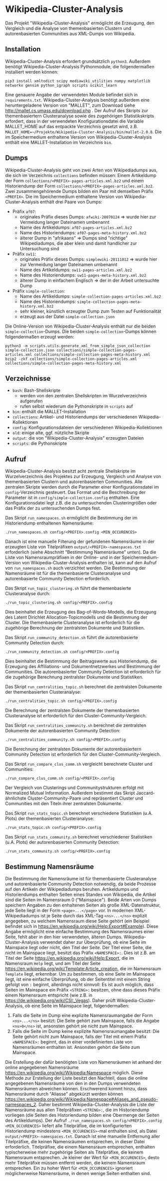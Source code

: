 Wikipedia-Cluster-Analysis
==========================
Das Projekt "Wikipedia-Cluster-Analysis" ermöglicht die Erzeugung, den Vergleich und die Analyse von themenbasierten Clustern und autorenbasierten Communities aus XML-Dumps von Wikipedia. 

Installation
------------
Wikipedia-Cluster-Analysis erfordert grundsätzlich `python3`. Außerdem benötigt Wikipedia-Cluster-Analysis Pythonmodule, die folgendermaßen installiert werden können:
```
pip3 install xmltodict scipy mediawiki_utilities numpy matplotlib networkx gensim python_igraph scripts scikit_learn
```
Eine genauere Angabe der verwendeten Module befindet sich in `requirements.txt`. Wikipedia-Cluster-Analysis benötigt außerdem eine heruntergeladene Version von 
"MALLET", zum Download siehe http://mallet.cs.umass.edu/download.php . Der Aufruf des Skripts zur themenbasiertern Clusteranalyse sowie des zugehörigen Statistikskripts erfordert, dass in der verwendeten Knofigurationsdatei die Variable MALLET_HOME auf das entpackte Verzeichnis gesetzt wird, z.B. `MALLET_HOME=~/Projekte/Wikipedia-Cluster-Analysis/bin/mallet-2.0.8`. Die im Speichermedium enthaltene Version von Wikipedia-Cluster-Analysis enthält eine MALLET-Installation im Verzeichnis `bin`.
  
Dumps
-----
Wikipedia-Cluster-Analysis geht von zwei Arten von Wikipediadumps aus, die sich im Verzeichnis `collections` befinden müssen: Einem Artikeldump der Form `collections/<PREFIX>-pages-articles.xml.bz2` und einem Historiendump der Form `collections/<PREFIX>-pages-articles.xml.bz2`. Zwei zusammengehörende Dumps bilden ein Paar mit demselben Präfix `<PREFIX>`. Die im Speichermedium enthaltene Version von Wikipedia-Cluster-Analysis enthält drei Paare von Dumps:
- Präfix `af07`: 
  - originales Präfix dieses Dumps: `afwiki-20070124` => wurde hier zur Vermeidung langer Dateinamen umbenannt
  - Name des Artikeldumps: `af07-pages-articles.xml.bz2`
  - Name des Historiendumps: `af07-pages-meta-history.xml.bz2`
  - älterer Dump in "afrikaans" => Dumps sind "richtige" Wikipediadumps, die aber klein und damit handlicher zur Untersuchung sind
- Präfix `sw11`:
  - originales Präfix dieses Dumps: `simplewiki-20111012` => wurde hier zur Vermeidung langer Dateinamen umbenannt
  - Name des Artikeldumps: `sw11-pages-articles.xml.bz2`
  - Name des Historiendumps: `sw11-pages-meta-history.xml.bz2`
  - älterer Dump in einfachem Englisch => der in der Arbeit untersuchte Dump
- Präfix `simple-collection`:
  - Name des Artikeldumps: `simple-collection-pages-articles.xml.bz2`
  - Name des Historiendumps: `simple-collection-pages-meta-history.xml.bz2`
  - sehr kleiner, künstlich erzeugter Dump zum Testen auf Funktionalität
  - erzeugt aus der Datei `simple-collection.json`

Die Online-Version von Wikipedia-Cluster-Analysis enthält nur die beiden `simple-collection`-Dumps. Die beiden `simple-collection`-Dumps können folgendermaßen erzeugt werden:
```
python3 -m scripts.utils.generate_xml_from_simple_json_collection simple-collection.json collections/simple-collection-pages-articles.xml collections/simple-collection-pages-meta-history.xml
bzip2 -zkf collections/simple-collection-pages-articles.xml collections/simple-collection-pages-meta-history.xml
```
         
Verzeichnisse
-------------
- `bash`: Bash-Shellskripte
  - werden von den zentralen Shellskripten im Wurzelverzeichnis aufgerufen
  - rufen selbst wiederum die Pythonskripte in `scripts` auf
- `bin`: enthält die MALLET-Installation
- `collections`: Artikel- und Historiendumps der verschiedenen Wikipedia-Kollektionen
- `config`: Konfigurationsdateien der verschiedenen Wikipedia-Kollektionen
- `old`: einige alte, ggf. nützliche Skripte
- `output`: die von "Wikipedia-Cluster-Analysis" erzeugten Dateien
- `scripts`: die Pythonskripte
         
Aufruf
------
Wikipedia-Cluster-Analysis besitzt acht zentrale Shellskripte im Wurzelverzeichnis des Projektes zur Erzeugung, Vergleich und Analyse von themenbasierten Clustern und autorenbasierten Communities. Alle zentralen Skripte werden durch die Parameter einer Konfigurationsdatei im `config`-Verzeichnis gesteuert. Das Format und die Beschreibung der Parameter ist in `config/simple-collection.config` enthalten. Eine Konfigurationsdatei legt z.B. die zu untersuchenden Clusteringrößen oder das Präfix der zu untersuchenden Dumps fest. 

Das Skript `run_namespaces.sh` ermöglicht die Bestimmung der im Historiendump enthaltenen Namensräume:
```
./run_namespaces.sh config/<PREFIX>.config <MIN_OCCURENCES>
```
Danach ist eine manuelle Filterung der gefundenen Namensräume in der erzeugten Liste von Titelpräfixen `output/<PREFIX>-namespaces.txt` erforderlich (siehe Abschnitt "Bestimmung Namensräume" unten). Da die Liste von Namensraumpräfixen in der Online- und in der Speichermedium-Version von Wikipedia-Cluster-Analysis enthalten ist, kann auf den Aufruf von `run_namespaces.sh` auch verzichtet werden. Die Bestimmung der Namensräume ist für die themenbasierte Clusteranalyse und autorenbasierte Community Detection erforderlich.
  
Das Skript `run_topic_clustering.sh` führt die themenbasierte Clusteranalyse durch:
```
./run_topic_clustering.sh config/<PREFIX>.config
```
Dies beinhaltet die Erzeugung des Bag-of-Words-Modells, die Erzeugung des Latent Dirichlet Allocation-Topicmodells und die Bestimmung der Cluster. Die themenbasierte Clusteranalyse ist erforderlich für die zugehörige Berechnung der zentralsten Dokumente und Statistiken.
  
Das Skript `run_community_detection.sh` führt die autorenbasierte Community Detection durch: 
```
./run_community_detection.sh config/<PREFIX>.config
```
Dies beinhaltet die Bestimmung der Beitragswerte aus Historiendump, die Erzeugung des Affiliations- und Dokumentnetzwerkes und Bestimmung der Communities. Die autorenbasierter Community Detection ist erforderlich für die zugehörige Berechnung zentralster Dokumente und Statistiken.

Das Skript `run_centralities_topic.sh` berechnet die zentralsten Dokumente der themenbasierten Clusteranalyse:
```
./run_centralities_topic.sh config/<PREFIX>.config
```
Die Berechnung der zentralsten Dokumente der themenbasierten Clusteranalyse ist erforderlich für den Cluster-Community-Vergleich.
  
Das Skript `run_centralities_community.sh` berechnet die zentralsten Dokumente der autorenbasierten Community Detection:
```
./run_centralities_community.sh config/<PREFIX>.config  
```
Die Berechnung der zentralsten Dokumente der autorenbasiertern Community Detection ist erforderlich für den Cluster-Community-Vergleich.
  
Das Skript `run_compare_clus_comm.sh` vergleicht berechnete Cluster und Communities:
```
./run_compare_clus_comm.sh config/<PREFIX>.config
```
Der Vergleich von Clusterings und Communitystrukturen erfolgt mit Normalized Mutual Information. Außerdem bestimmt das Skript Jaccard-ähnlichste Cluster-Community-Paare und repräsentiert Cluster und Communities mit den Titeln ihrer zentralsten Dokumente.

  
Das Skript `run_stats_topic.sh` berechnet verschiedene Statistiken (u.A. Plots) der themenbasierten Clusteranalyse:
```
./run_stats_topic.sh config/<PREFIX>.config
```

Das Skript `run_stats_community.sh` berechnet verschiedener Statistiken (u.A. Plots) der autorenbasierten Community Detection:    
```
./run_stats_community.sh config/<PREFIX>.config  
```

Bestimmung Namensräume
---------------------
Die Bestimmung der Namensräume ist für themenbasierte Clusteranalyse und autorenbasierte Community Detection notwendig, da beide Prozesse auf den Artikeln der Wikipediadumps beruhen. Artikeldumps und Historiendumps enthalten Seiten eines Standes von Wikipedia, die Artikel sind die Seiten im Namensraum 0 ("Mainspace"). Beide Arten von Dumps speichern Angaben zu den enhaltenen Seiten als große XML-Datenstruktur, jede Seite liegt in der Form `<page>...</page>` vor. In modernen XML-Wikipediadumps ist je Seite durch das XML-Tag `<ns>...</ns>` explizit angegeben, zu welchem Namensraum diese Seite gehört (ein Beispiel befindet sich in https://en.wikipedia.org/wiki/Help:Export#Example). Diese Angabe ermöglicht eine einfache Bestimmung des Namensraumes einer Seite, fehlt aber in den hier verwendeten, älteren Dumps. Wikipedia-Cluster-Analysis verwendet daher zur Überprüfung, ob eine Seite im Mainspace liegt oder nicht, den Titel der Seite. Der Titel einer Seite, die nicht im Mainspace liegt, besitzt das Präfix `<NAMESPACE>:`. Dies ist z.B. am Titel der Seite https://en.wikipedia.org/wiki/Help:Export, die im Namensraum `Help` liegt, und am Titel der Seite https://en.wikipedia.org/wiki/Template:Article_creation, die im Namensraum `Template` liegt, erkennbar. Um zu bestimmen, ob eine Seite im Mainspace liegt, ist eine einfache Überprüfung, ob der Seitentitel mit einem String gefolgt von `:` beginnt, allerdings nicht sinnvoll: Es ist auch möglich, dass Seiten im Mainspace ein Präfix `<STRING>:` besitzen, ohne dass dieses Präfix einem Namensraum entspricht (wie z.B. in https://de.wikipedia.org/wiki/CSI:_Vegas). Daher prüft Wikipedia-Cluster-Analysis, ob eine Seite im Mainspace liegt, folgendermaßen:

1. Falls die Seite im Dump eine explizite Namensraumangabe der Form `<ns>...</ns>` besitzt: Die Seite gehört zum Mainspace, falls die Angabe `<ns>0</ns>` ist, ansonsten gehört sie nicht zum Mainspace.
2. Falls die Seite im Dump keine explizite Namensraumangabe besitzt: Die Seite gehört nicht zum Mainspace, falls der Titel mit einem Präfix `<NAMESPACE>:` beginnt, das in einer vordefinierten Liste von Namensräumen enthalten ist. Ansonsten gehört die Seite zum Mainspace.

Die Erstellung der dafür benötigten Liste von Namensräumen ist anhand der online angegebenen Namensräume https://en.wikipedia.org/wiki/Wikipedia:Namespace möglich. Diese Methode zur Erstellung der Liste besitzt den Nachteil, dass die online angegebenen Namensräume von den in den Dumps verwendeten Namensräumen abweichen können. Erschwerend kommt hinzu, dass Namensräume durch "Aliasse" abgekürzt werden können https://en.wikipedia.org/wiki/Wikipedia:Namespace#Aliases_and_pseudo-namespaces_2. Daher bestimmt Wikipedia-Cluster-Analysis die Liste der Namensräume aus allen Titelpräfixen `<STRING>:`, die im Historiendump vorliegen (die Seiten des Historiendump bilden eine Obermenge der Seiten des Artikeldumps). Der Aufruf `./run_namespaces.sh config/<PREFIX>.config <MIN_OCCURENCES>` liefert alle Titelpräfixe, die im konfigurierten Historiendump mindestens `<MIN_OCCURENCES>`-mal enthalten sind, als Datei `output/<PREFIX>-namespaces.txt`. Danach ist eine manuelle Entfernung aller Titelpräfixe, die keinen Namensräumen entsprechen, in dieser Datei erforderlich. Titelpräfixe, die einem Namensraum entsprechen, enthalten typischerweise mehr zugehörige Seiten als Titelpräfixe, die keinem Namensraum entsprechen. Je kleiner der Wert für `<MIN_OCCURENCES>`, desto mehr Titelpräfixe müssen entfernt werden, die keinem Namensraum entsprechen. Ein zu hoher Wert für `<MIN_OCCURENCES>` ignoriert möglicherweise Namensräume, in denen wenige Seiten enthalten sind. 




 












           
           
           
           